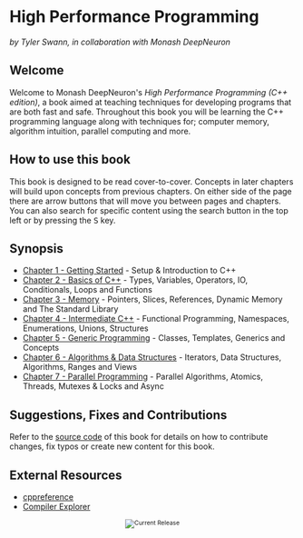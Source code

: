 # High Performance Programming

_by Tyler Swann, in collaboration with Monash DeepNeuron_

## Welcome

Welcome to Monash DeepNeuron's _High Performance Programming (C++ edition)_, a book aimed at teaching techniques for developing programs that are both fast and safe. Throughout this book you will be learning the C++ programming language along with techniques for; computer memory, algorithm intuition, parallel computing and more.

## How to use this book

This book is designed to be read cover-to-cover. Concepts in later chapters will build upon concepts from previous chapters. On either side of the page there are arrow buttons that will move you between pages and chapters. You can also search for specific content using the search button in the top left or by pressing the <kbd>S</kbd> key.

## Synopsis

- [Chapter 1 - Getting Started](./chapter1/chapter1.md) - Setup & Introduction to C++
- [Chapter 2 - Basics of C++](./chapter2/chapter2.md) - Types, Variables, Operators, IO, Conditionals, Loops and Functions
- [Chapter 3 - Memory](./chapter3/chapter3.md) - Pointers, Slices, References, Dynamic Memory and The Standard Library
- [Chapter 4 - Intermediate C++](./chapter4/chapter4.md) - Functional Programming, Namespaces, Enumerations, Unions, Structures
- [Chapter 5 - Generic Programming](./chapter5/chapter5.md) - Classes, Templates, Generics and Concepts
- [Chapter 6 - Algorithms & Data Structures](./chapter6/chapter6.md) - Iterators, Data Structures, Algorithms, Ranges and Views
- [Chapter 7 - Parallel Programming](./chapter7/chapter7.md) - Parallel Algorithms, Atomics, Threads, Mutexes & Locks and Async

## Suggestions, Fixes and Contributions

Refer to the [source code](https://github.com/MonashDeepNeuron/HPP) of this book for details on how to contribute changes, fix typos or create new content for this book.

## External Resources

- [cppreference](https://en.cppreference.com/w/Main_Page)
- [Compiler Explorer](https://www.godbolt.org/)

<div style="font-size: 0.75em;">
  <center>
    <img src="https://img.shields.io/github/v/release/MonashDeepNeuron/HPP?include_prereleases" alt="Current Release">
  </center>
</div>
